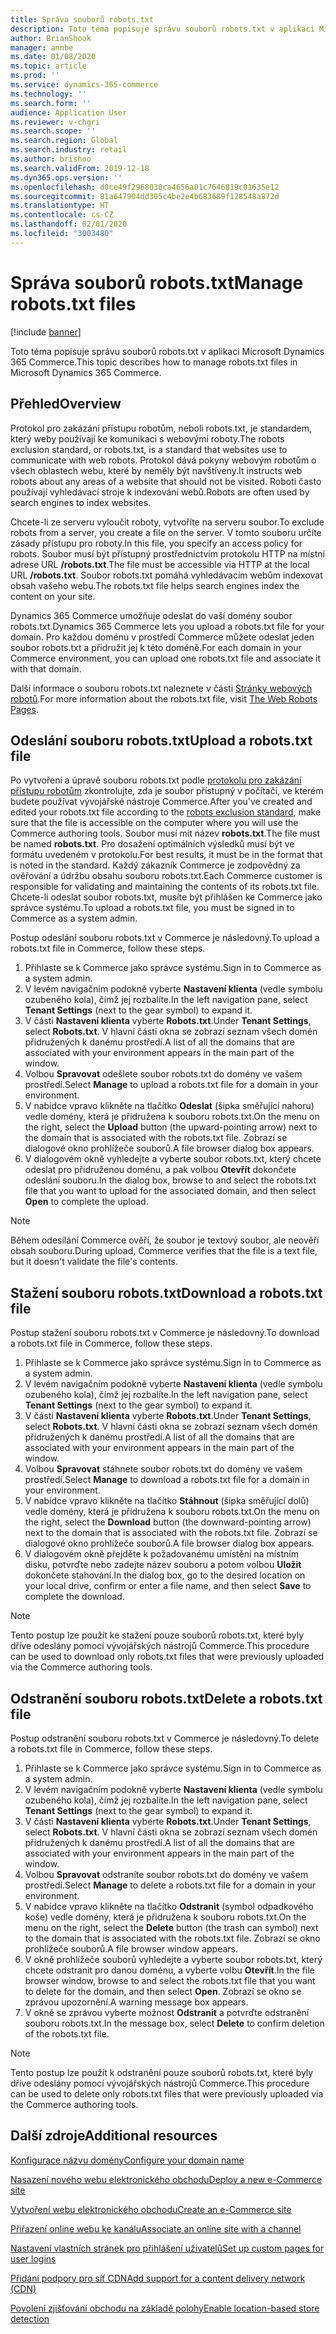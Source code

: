 ```yaml
---
title: Správa souborů robots.txt
description: Toto téma popisuje správu souborů robots.txt v aplikaci Microsoft Dynamics 365 Commerce.
author: BrianShook
manager: annbe
ms.date: 01/08/2020
ms.topic: article
ms.prod: ''
ms.service: dynamics-365-commerce
ms.technology: ''
ms.search.form: ''
audience: Application User
ms.reviewer: v-chgri
ms.search.scope: ''
ms.search.region: Global
ms.search.industry: retail
ms.author: brishoo
ms.search.validFrom: 2019-12-18
ms.dyn365.ops.version: ''
ms.openlocfilehash: d0ce49f2968030ca4656a01c7646819c01635e12
ms.sourcegitcommit: 81a647904dd305c4be2e4b683689f128548a872d
ms.translationtype: HT
ms.contentlocale: cs-CZ
ms.lasthandoff: 02/01/2020
ms.locfileid: "3003480"
---
```

# <a name="manage-robotstxt-files"></a><span data-ttu-id="71c56-103">Správa souborů robots.txt</span><span class="sxs-lookup"><span data-stu-id="71c56-103">Manage robots.txt files</span></span>


[!include [banner](includes/banner.md)]

<span data-ttu-id="71c56-104">Toto téma popisuje správu souborů robots.txt v aplikaci Microsoft Dynamics 365 Commerce.</span><span class="sxs-lookup"><span data-stu-id="71c56-104">This topic describes how to manage robots.txt files in Microsoft Dynamics 365 Commerce.</span></span>

## <a name="overview"></a><span data-ttu-id="71c56-105">Přehled</span><span class="sxs-lookup"><span data-stu-id="71c56-105">Overview</span></span>

<span data-ttu-id="71c56-106">Protokol pro zakázání přístupu robotům, neboli robots.txt, je standardem, který weby používají ke komunikaci s webovými roboty.</span><span class="sxs-lookup"><span data-stu-id="71c56-106">The robots exclusion standard, or robots.txt, is a standard that websites use to communicate with web robots.</span></span> <span data-ttu-id="71c56-107">Protokol dává pokyny webovým robotům o všech oblastech webu, které by neměly být navštíveny.</span><span class="sxs-lookup"><span data-stu-id="71c56-107">It instructs web robots about any areas of a website that should not be visited.</span></span> <span data-ttu-id="71c56-108">Roboti často používají vyhledávací stroje k indexování webů.</span><span class="sxs-lookup"><span data-stu-id="71c56-108">Robots are often used by search engines to index websites.</span></span>

<span data-ttu-id="71c56-109">Chcete-li ze serveru vyloučit roboty, vytvoříte na serveru soubor.</span><span class="sxs-lookup"><span data-stu-id="71c56-109">To exclude robots from a server, you create a file on the server.</span></span> <span data-ttu-id="71c56-110">V tomto souboru určíte zásady přístupu pro roboty.</span><span class="sxs-lookup"><span data-stu-id="71c56-110">In this file, you specify an access policy for robots.</span></span> <span data-ttu-id="71c56-111">Soubor musí být přístupný prostřednictvím protokolu HTTP na místní adrese URL **/robots.txt**.</span><span class="sxs-lookup"><span data-stu-id="71c56-111">The file must be accessible via HTTP at the local URL **/robots.txt**.</span></span> <span data-ttu-id="71c56-112">Soubor robots.txt pomáhá vyhledávacím webům indexovat obsah vašeho webu.</span><span class="sxs-lookup"><span data-stu-id="71c56-112">The robots.txt file helps search engines index the content on your site.</span></span>

<span data-ttu-id="71c56-113">Dynamics 365 Commerce umožňuje odeslat do vaší domény soubor robots.txt.</span><span class="sxs-lookup"><span data-stu-id="71c56-113">Dynamics 365 Commerce lets you upload a robots.txt file for your domain.</span></span> <span data-ttu-id="71c56-114">Pro každou doménu v prostředí Commerce můžete odeslat jeden soubor robots.txt a přidružit jej k této doméně.</span><span class="sxs-lookup"><span data-stu-id="71c56-114">For each domain in your Commerce environment, you can upload one robots.txt file and associate it with that domain.</span></span>

<span data-ttu-id="71c56-115">Další informace o souboru robots.txt naleznete v části [Stránky webových robotů](https://www.robotstxt.org/).</span><span class="sxs-lookup"><span data-stu-id="71c56-115">For more information about the robots.txt file, visit [The Web Robots Pages](https://www.robotstxt.org/).</span></span>

## <a name="upload-a-robotstxt-file"></a><span data-ttu-id="71c56-116">Odeslání souboru robots.txt</span><span class="sxs-lookup"><span data-stu-id="71c56-116">Upload a robots.txt file</span></span>

<span data-ttu-id="71c56-117">Po vytvoření a úpravě souboru robots.txt podle [protokolu pro zakázání přístupu robotům](https://www.robotstxt.org/orig.html) zkontrolujte, zda je soubor přístupný v počítači, ve kterém budete používat vývojářské nástroje Commerce.</span><span class="sxs-lookup"><span data-stu-id="71c56-117">After you've created and edited your robots.txt file according to the [robots exclusion standard](https://www.robotstxt.org/orig.html), make sure that the file is accessible on the computer where you will use the Commerce authoring tools.</span></span> <span data-ttu-id="71c56-118">Soubor musí mít název **robots.txt**.</span><span class="sxs-lookup"><span data-stu-id="71c56-118">The file must be named **robots.txt**.</span></span> <span data-ttu-id="71c56-119">Pro dosažení optimálních výsledků musí být ve formátu uvedeném v protokolu.</span><span class="sxs-lookup"><span data-stu-id="71c56-119">For best results, it must be in the format that is noted in the standard.</span></span> <span data-ttu-id="71c56-120">Každý zákazník Commerce je zodpovědný za ověřování a údržbu obsahu souboru robots.txt.</span><span class="sxs-lookup"><span data-stu-id="71c56-120">Each Commerce customer is responsible for validating and maintaining the contents of its robots.txt file.</span></span> <span data-ttu-id="71c56-121">Chcete-li odeslat soubor robots.txt, musíte být přihlášen ke Commerce jako správce systému.</span><span class="sxs-lookup"><span data-stu-id="71c56-121">To upload a robots.txt file, you must be signed in to Commerce as a system admin.</span></span>

<span data-ttu-id="71c56-122">Postup odeslání souboru robots.txt v Commerce je následovný.</span><span class="sxs-lookup"><span data-stu-id="71c56-122">To upload a robots.txt file in Commerce, follow these steps.</span></span>

1. <span data-ttu-id="71c56-123">Přihlaste se k Commerce jako správce systému.</span><span class="sxs-lookup"><span data-stu-id="71c56-123">Sign in to Commerce as a system admin.</span></span>
2. <span data-ttu-id="71c56-124">V levém navigačním podokně vyberte **Nastavení klienta** (vedle symbolu ozubeného kola), čímž jej rozbalíte.</span><span class="sxs-lookup"><span data-stu-id="71c56-124">In the left navigation pane, select **Tenant Settings** (next to the gear symbol) to expand it.</span></span>
3. <span data-ttu-id="71c56-125">V části **Nastavení klienta** vyberte **Robots.txt**.</span><span class="sxs-lookup"><span data-stu-id="71c56-125">Under **Tenant Settings**, select **Robots.txt**.</span></span> <span data-ttu-id="71c56-126">V hlavní části okna se zobrazí seznam všech domén přidružených k danému prostředí.</span><span class="sxs-lookup"><span data-stu-id="71c56-126">A list of all the domains that are associated with your environment appears in the main part of the window.</span></span>
4. <span data-ttu-id="71c56-127">Volbou **Spravovat** odešlete soubor robots.txt do domény ve vašem prostředí.</span><span class="sxs-lookup"><span data-stu-id="71c56-127">Select **Manage** to upload a robots.txt file for a domain in your environment.</span></span>
5. <span data-ttu-id="71c56-128">V nabídce vpravo klikněte na tlačítko **Odeslat** (šipka směřující nahoru) vedle domény, která je přidružena k souboru robots.txt.</span><span class="sxs-lookup"><span data-stu-id="71c56-128">On the menu on the right, select the **Upload** button (the upward-pointing arrow) next to the domain that is associated with the robots.txt file.</span></span> <span data-ttu-id="71c56-129">Zobrazí se dialogové okno prohlížeče souborů.</span><span class="sxs-lookup"><span data-stu-id="71c56-129">A file browser dialog box appears.</span></span>
6. <span data-ttu-id="71c56-130">V dialogovém okně vyhledejte a vyberte soubor robots.txt, který chcete odeslat pro přidruženou doménu, a pak volbou **Otevřít** dokončete odeslání souboru.</span><span class="sxs-lookup"><span data-stu-id="71c56-130">In the dialog box, browse to and select the robots.txt file that you want to upload for the associated domain, and then select **Open** to complete the upload.</span></span>

> [!NOTE] 
> <span data-ttu-id="71c56-131">Během odesílání Commerce ověří, že soubor je textový soubor, ale neověří obsah souboru.</span><span class="sxs-lookup"><span data-stu-id="71c56-131">During upload, Commerce verifies that the file is a text file, but it doesn't validate the file's contents.</span></span>

## <a name="download-a-robotstxt-file"></a><span data-ttu-id="71c56-132">Stažení souboru robots.txt</span><span class="sxs-lookup"><span data-stu-id="71c56-132">Download a robots.txt file</span></span>

<span data-ttu-id="71c56-133">Postup stažení souboru robots.txt v Commerce je následovný.</span><span class="sxs-lookup"><span data-stu-id="71c56-133">To download a robots.txt file in Commerce, follow these steps.</span></span>

1. <span data-ttu-id="71c56-134">Přihlaste se k Commerce jako správce systému.</span><span class="sxs-lookup"><span data-stu-id="71c56-134">Sign in to Commerce as a system admin.</span></span>
2. <span data-ttu-id="71c56-135">V levém navigačním podokně vyberte **Nastavení klienta** (vedle symbolu ozubeného kola), čímž jej rozbalíte.</span><span class="sxs-lookup"><span data-stu-id="71c56-135">In the left navigation pane, select **Tenant Settings** (next to the gear symbol) to expand it.</span></span>
3. <span data-ttu-id="71c56-136">V části **Nastavení klienta** vyberte **Robots.txt**.</span><span class="sxs-lookup"><span data-stu-id="71c56-136">Under **Tenant Settings**, select **Robots.txt**.</span></span> <span data-ttu-id="71c56-137">V hlavní části okna se zobrazí seznam všech domén přidružených k danému prostředí.</span><span class="sxs-lookup"><span data-stu-id="71c56-137">A list of all the domains that are associated with your environment appears in the main part of the window.</span></span>
4. <span data-ttu-id="71c56-138">Volbou **Spravovat** stáhnete soubor robots.txt do domény ve vašem prostředí.</span><span class="sxs-lookup"><span data-stu-id="71c56-138">Select **Manage** to download a robots.txt file for a domain in your environment.</span></span>
5. <span data-ttu-id="71c56-139">V nabídce vpravo klikněte na tlačítko **Stáhnout** (šipka směřující dolů) vedle domény, která je přidružena k souboru robots.txt.</span><span class="sxs-lookup"><span data-stu-id="71c56-139">On the menu on the right, select the **Download** button (the downward-pointing arrow) next to the domain that is associated with the robots.txt file.</span></span> <span data-ttu-id="71c56-140">Zobrazí se dialogové okno prohlížeče souborů.</span><span class="sxs-lookup"><span data-stu-id="71c56-140">A file browser dialog box appears.</span></span>
6. <span data-ttu-id="71c56-141">V dialogovém okně přejděte k požadovanému umístění na místním disku, potvrďte nebo zadejte název souboru a potom volbou **Uložit** dokončete stahování.</span><span class="sxs-lookup"><span data-stu-id="71c56-141">In the dialog box, go to the desired location on your local drive, confirm or enter a file name, and then select **Save** to complete the download.</span></span>

> [!NOTE]
> <span data-ttu-id="71c56-142">Tento postup lze použít ke stažení pouze souborů robots.txt, které byly dříve odeslány pomocí vývojářských nástrojů Commerce.</span><span class="sxs-lookup"><span data-stu-id="71c56-142">This procedure can be used to download only robots.txt files that were previously uploaded via the Commerce authoring tools.</span></span>

## <a name="delete-a-robotstxt-file"></a><span data-ttu-id="71c56-143">Odstranění souboru robots.txt</span><span class="sxs-lookup"><span data-stu-id="71c56-143">Delete a robots.txt file</span></span>

<span data-ttu-id="71c56-144">Postup odstranění souboru robots.txt v Commerce je následovný.</span><span class="sxs-lookup"><span data-stu-id="71c56-144">To delete a robots.txt file in Commerce, follow these steps.</span></span>

1. <span data-ttu-id="71c56-145">Přihlaste se k Commerce jako správce systému.</span><span class="sxs-lookup"><span data-stu-id="71c56-145">Sign in to Commerce as a system admin.</span></span>
2. <span data-ttu-id="71c56-146">V levém navigačním podokně vyberte **Nastavení klienta** (vedle symbolu ozubeného kola), čímž jej rozbalíte.</span><span class="sxs-lookup"><span data-stu-id="71c56-146">In the left navigation pane, select **Tenant Settings** (next to the gear symbol) to expand it.</span></span>
3. <span data-ttu-id="71c56-147">V části **Nastavení klienta** vyberte **Robots.txt**.</span><span class="sxs-lookup"><span data-stu-id="71c56-147">Under **Tenant Settings**, select **Robots.txt**.</span></span> <span data-ttu-id="71c56-148">V hlavní části okna se zobrazí seznam všech domén přidružených k danému prostředí.</span><span class="sxs-lookup"><span data-stu-id="71c56-148">A list of all the domains that are associated with your environment appears in the main part of the window.</span></span>
4. <span data-ttu-id="71c56-149">Volbou **Spravovat** odstraníte soubor robots.txt do domény ve vašem prostředí.</span><span class="sxs-lookup"><span data-stu-id="71c56-149">Select **Manage** to delete a robots.txt file for a domain in your environment.</span></span>
5. <span data-ttu-id="71c56-150">V nabídce vpravo klikněte na tlačítko **Odstranit** (symbol odpadkového koše) vedle domény, která je přidružena k souboru robots.txt.</span><span class="sxs-lookup"><span data-stu-id="71c56-150">On the menu on the right, select the **Delete** button (the trash can symbol) next to the domain that is associated with the robots.txt file.</span></span> <span data-ttu-id="71c56-151">Zobrazí se okno prohlížeče souborů.</span><span class="sxs-lookup"><span data-stu-id="71c56-151">A file browser window appears.</span></span>
6. <span data-ttu-id="71c56-152">V okně prohlížeče souborů vyhledejte a vyberte soubor robots.txt, který chcete odstranit pro danou doménu, a vyberte volbu **Otevřít**.</span><span class="sxs-lookup"><span data-stu-id="71c56-152">In the file browser window, browse to and select the robots.txt file that you want to delete for the domain, and then select **Open**.</span></span> <span data-ttu-id="71c56-153">Zobrazí se okno se zprávou upozornění.</span><span class="sxs-lookup"><span data-stu-id="71c56-153">A warning message box appears.</span></span>
7. <span data-ttu-id="71c56-154">V okně se zprávou vyberte možnost **Odstranit** a potvrďte odstranění souboru robots.txt.</span><span class="sxs-lookup"><span data-stu-id="71c56-154">In the message box, select **Delete** to confirm deletion of the robots.txt file.</span></span>

> [!NOTE] 
> <span data-ttu-id="71c56-155">Tento postup lze použít k odstranění pouze souborů robots.txt, které byly dříve odeslány pomocí vývojářských nástrojů Commerce.</span><span class="sxs-lookup"><span data-stu-id="71c56-155">This procedure can be used to delete only robots.txt files that were previously uploaded via the Commerce authoring tools.</span></span>

## <a name="additional-resources"></a><span data-ttu-id="71c56-156">Další zdroje</span><span class="sxs-lookup"><span data-stu-id="71c56-156">Additional resources</span></span>

[<span data-ttu-id="71c56-157">Konfigurace názvu domény</span><span class="sxs-lookup"><span data-stu-id="71c56-157">Configure your domain name</span></span>](configure-your-domain-name.md)

[<span data-ttu-id="71c56-158">Nasazení nového webu elektronického obchodu</span><span class="sxs-lookup"><span data-stu-id="71c56-158">Deploy a new e-Commerce site</span></span>](deploy-ecommerce-site.md)

[<span data-ttu-id="71c56-159">Vytvoření webu elektronického obchodu</span><span class="sxs-lookup"><span data-stu-id="71c56-159">Create an e-Commerce site</span></span>](create-ecommerce-site.md)

[<span data-ttu-id="71c56-160">Přiřazení online webu ke kanálu</span><span class="sxs-lookup"><span data-stu-id="71c56-160">Associate an online site with a channel</span></span>](associate-site-online-store.md)

[<span data-ttu-id="71c56-161">Nastavení vlastních stránek pro přihlášení uživatelů</span><span class="sxs-lookup"><span data-stu-id="71c56-161">Set up custom pages for user logins</span></span>](custom-pages-user-logins.md)

[<span data-ttu-id="71c56-162">Přidání podpory pro síť CDN</span><span class="sxs-lookup"><span data-stu-id="71c56-162">Add support for a content delivery network (CDN)</span></span>](add-cdn-support.md)

[<span data-ttu-id="71c56-163">Povolení zjišťování obchodu na základě polohy</span><span class="sxs-lookup"><span data-stu-id="71c56-163">Enable location-based store detection</span></span>](enable-store-detection.md)

